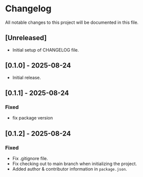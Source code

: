 # Changelog

All notable changes to this project will be documented in this file.

## [Unreleased]
- Initial setup of CHANGELOG file.

## [0.1.0] - 2025-08-24
- Initial release.

## [0.1.1] - 2025-08-24

### Fixed
- fix package version

## [0.1.2] - 2025-08-24

### Fixed
- Fix .gitignore file.
- Fix checking out to main branch when initializing the project.
- Added author & contributor information in `package.json`.